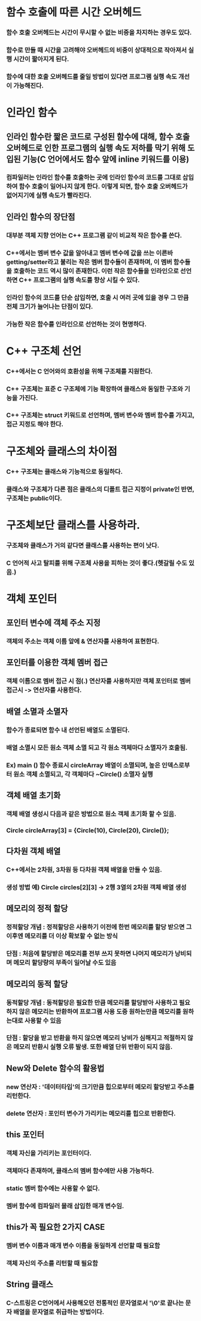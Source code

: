 # 함수 호출에 따른 시간 오버헤드
### 함수 호출 오버헤드는 시간이 무시할 수 없는 비중을 차지하는 경우도 있다.
### 함수로 만들 때 시간을 고려해야 오버헤드의 비중이 상대적으로 작아져서 실행 시간이 짧아지게 된다.
### 함수에 대한 호출 오버헤드를 줄일 방법이 있다면 프로그램 실행 속도 개선이 가능해진다.

# 인라인 함수
## 인라인 함수란 짧은 코드로 구성된 함수에 대해, 함수 호출 오버헤드로 인한 프로그램의 실행 속도 저하를 막기 위해 도입된 기능(C 언어에서도 함수 앞에 inline 키워드를 이용)
### 컴파일러는 인라인 함수를 호출하는 곳에 인라인 함수의 코드를 그대로 삽입하여 함수 호출이 일어나지 않게 한다. 이렇게 되면, 함수 호출 오버헤드가 없어지기에 실행 속도가 빨라진다.
## 인라인 함수의 장단점
### 대부분 객체 지향 언어는 C++ 프로그램 같이 비교적 작은 함수를 쓴다.
### C++에서는 멤버 변수 값을 알아내고 멤버 변수에 값을 쓰는 이른바 getting/setter라고 불리는 작은 멤버 함수들이 존재하며, 이 멤버 함수들을 호출하는 코드 역시 많이 존재한다. 이런 작은 함수들을 인라인으로 선언하면 C++ 프로그램의 실행 속도를 향상 시킬 수 있다.
### 인라인 함수의 코드를 단순 삽입하면, 호출 시 여러 곳에 있을 경우 그 만큼 전체 크기가 늘어나는 단점이 있다.
### 가능한 작은 함수를 인라인으로 선언하는 것이 현명하다.

# C++ 구조체 선언
### C++에서는 C 언어와의 호환성을 위해 구조체를 지원한다.
### C++ 구조체는 표준 C 구조체에 기능 확장하여 클래스와 동일한 구조와 기능을 가진다.
### C++ 구조체는 struct 키워드로 선언하며, 멤버 변수와 멤버 함수를 가지고, 접근 지정도 해야 한다.

# 구조체와 클래스의 차이점
### C++ 구조체는 클래스와 기능적으로 동일하다.
### 클래스와 구조체가 다른 점은 클래스의 디폴트 접근 지정이 private인 반면, 구조체는 public이다.

# 구조체보단 클래스를 사용하라.
### 구조체와 클래스가 거의 같다면 클래스를 사용하는 편이 낫다.
### C 언어적 사고 탈피를 위해 구조체 사용을 피하는 것이 좋다.(헷갈릴 수도 있음.)

# 객체 포인터
## 포인터 변수에 객체 주소 지정
### 객체의 주소는 객체 이름 앞에 & 연산자를 사용하여 표현한다.
## 포인터를 이용한 객체 멤버 접근
### 객체 이름으로 멤버 접근 시 점(.) 연산자를 사용하지만 객체 포인터로 멤버 접근시 -> 연산자를 사용한다.
## 배열 소멸과 소멸자
### 함수가 종료되면 함수 내 선언된 배열도 소멸된다.
### 배열 소멸시 모든 원소 객체 소멸 되고 각 원소 객체마다 소멸자가 호출됨.
### Ex) main () 함수 종료시 circleArray 배열이 소멸되며, 높은 인덱스로부터 원소 객체 소멸되고, 각 객체마다 ~Circle() 소멸자 실행
## 객체 배열 초기화
### 객체 배열 생성시 다음과 같은 방법으로 원소 객체 초기화 할 수 있음.
### Circle circleArray[3] = {Circle(10), Circle(20), Circle()};
## 다차원 객체 배열
### C++에서는 2차원, 3차원 등 다차원 객체 배열을 만들 수 있음.
### 생성 방법 예) Circle circles[2][3] -> 2행 3열의 2차원 객체 배열 생성
## 메모리의 정적 할당
### 정적할당 개념 : 정적할당은 사용하기 이전에 한번 메모리를 할당 받으면 그 이후엔 메모리를 더 이상 확보할 수 없는 방식
### 단점 : 처음에 할당받은 메모리를 전부 쓰지 못하면 나머지 메모리가 낭비되며 메모리 할당량의 부족이 일어날 수도 있음
## 메모리의 동적 할당
### 동적할당 개념 : 동적할당은 필요한 만큼 메모리를 할당받아 사용하고 필요하지 않은 메모리는 반환하여 프로그램 사용 도중 원하는만큼 메모리를 원하는대로 사용할 수 있음
### 단점 : 할당을 받고 반환을 하지 않으면 메모리 낭비가 심해지고 적절하지 않은 메모리 반환시 실행 오류 발생. 또한 배열 단위 반환이 되지 않음.
## New와 Delete 함수의 활용법
### new 연산자 : '데이터타입'의 크기만큼 힙으로부터 메모리 할당받고 주소를 리턴한다.
### delete 연산자 : 포인터 변수가 가리키는 메모리를 힙으로 반환한다.
## this 포인터
### 객체 자신을 가리키는 포인터이다.
### 객체마다 존재하며, 클래스의 멤버 함수에만 사용 가능하다.
### static 멤버 함수에는 사용할 수 없다.
### 멤버 함수에 컴파일러 몰래 삽입한 매개 변수임.
## this가 꼭 필요한 2가지 CASE
### 멤버 변수 이름과 매개 변수 이름을 동일하게 선언할 때 필요함
### 객체 자신의 주소를 리턴할 때 필요함
## String 클래스
### C-스트링은 C언어에서 사용해오던 전통적인 문자열로서 '\0'로 끝나는 문자 배열을 문자열로 취급하는 방법이다.
